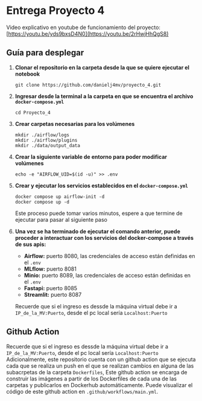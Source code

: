# Entrega Proyecto 4
Video explicativo en youtube de funcionamiento del proyecto: [https://youtu.be/yds9bxsD4N0](https://youtu.be/2rHwjHhQgS8)
## Guía para desplegar 
1. **Clonar el repositorio en la carpeta desde la que se quiere ejecutar el notebook**
   ```console
   git clone https://github.com/danielj4mv/proyecto_4.git
   ```
2. **Ingresar desde la terminal a la carpeta en que se encuentra el archivo `docker-compose.yml`**
   ```docker
   cd Proyecto_4
   ```
3. **Crear carpetas necesarias para los volúmenes**
   ```console
   mkdir ./airflow/logs
   mkdir ./airflow/plugins
   mkdir ./data/output_data
   ```
4. **Crear la siguiente variable de entorno para poder modificar volúmenes**
   ```console
   echo -e "AIRFLOW_UID=$(id -u)" >> .env
   ```
5. **Crear y ejecutar los servicios establecidos en el `docker-compose.yml`**

   ```docker
   docker compose up airflow-init -d
   docker compose up -d
   ```
   Este proceso puede tomar varios minutos, espere a que termine de ejecutar para pasar al siguiente paso

6. **Una vez se ha terminado de ejecutar el comando anterior, puede proceder a interactuar con los servicios del docker-compose a través de sus apis:**

   - **Airflow:** puerto 8080, las credenciales de acceso están definidas en el `.env`
   - **MLflow:** puerto 8081
   - **Minio:** puerto 8089, las credenciales de acceso están definidas en el `.env`
   - **Fastapi:** puerto 8085
   - **Streamlit:** puerto 8087
     
   Recuerde que si el ingreso es dessde la máquina virtual debe ir a `IP_de_la_MV:Puerto`, desde el pc local sería `Localhost:Puerto`

## Github Action
   Recuerde que si el ingreso es dessde la máquina virtual debe ir a `IP_de_la_MV:Puerto`, desde el pc local sería `Localhost:Puerto`
Adicionalmente, este repositorio cuenta con un github action que se ejecuta cada que se realiza un push en el que se realizan cambios en alguna de las subacrpetas de la carpeta `Dockerfiles`, Este github action se encarga de construir las imágenes a partir de los Dockerfiles de cada una de las carpetas y publicarlos en Dockerhub automáticamente. Puede visualizar el código de este github action en `.github/workflows/main.yml`.
